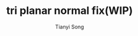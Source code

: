 ---
layout: post
title: "tri planar normal fix(WIP)"
author: "Tianyi Song"
categories: worklog
tags: [unreal,material]
image: 2024-11-11-tri-planar-normal-fix\TPNF_01.png
---